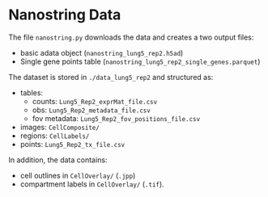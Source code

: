 # Nanostring Data 
The file `nanostring.py` downloads the data and creates a two output files: 
- basic adata object (`nanostring_lung5_rep2.h5ad`) 
- Single gene points table (`nanostring_lung5_rep2_single_genes.parquet`)


The dataset is stored in `./data_lung5_rep2` and structured as:
- tables:
    - counts: `Lung5_Rep2_exprMat_file.csv`
    - obs: `Lung5_Rep2_metadata_file.csv`
    - fov metadata: `Lung5_Rep2_fov_positions_file.csv`
- images: `CellComposite/`
- regions: `CellLabels/`
- points: `Lung5_Rep2_tx_file.csv`

In addition, the data contains:
- cell outlines in `CellOverlay/` (`.jpp`)
- compartment labels in `CellOverlay/` (`.tif`).